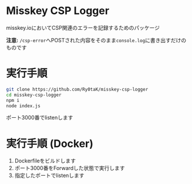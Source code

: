 # Misskey CSP Logger
misskey.ioにおいてCSP関連のエラーを記録するためのパッケージ

**注意:** `/csp-error`へPOSTされた内容をそのまま`console.log`に書き出すだけのものです

# 実行手順

``` bash
git clone https://github.com/Ry0taK/misskey-csp-logger
cd misskey-csp-logger
npm i
node index.js
```

ポート3000番でlistenします

# 実行手順 (Docker)

1. Dockerfileをビルドします
2. ポート3000番をForwardした状態で実行します
3. 指定したポートでlistenします
